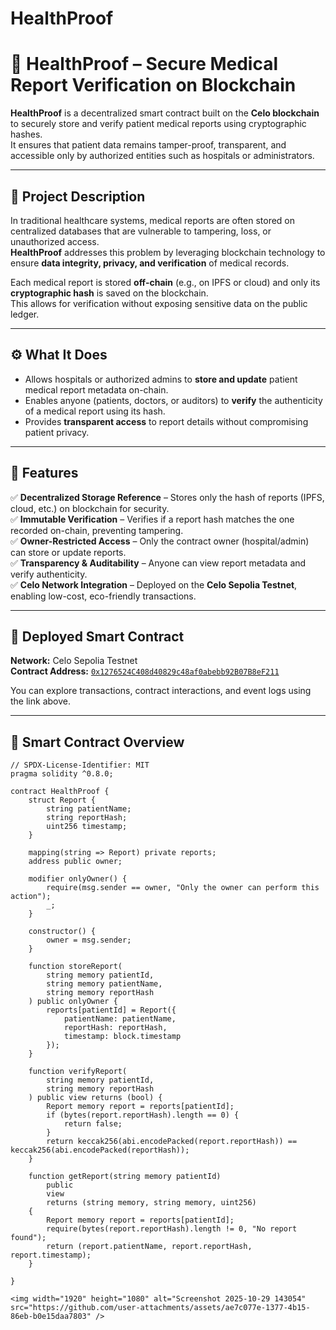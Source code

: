 # HealthProof
# 🏥 HealthProof – Secure Medical Report Verification on Blockchain

**HealthProof** is a decentralized smart contract built on the **Celo blockchain** to securely store and verify patient medical reports using cryptographic hashes.  
It ensures that patient data remains tamper-proof, transparent, and accessible only by authorized entities such as hospitals or administrators.

---

## 📖 Project Description

In traditional healthcare systems, medical reports are often stored on centralized databases that are vulnerable to tampering, loss, or unauthorized access.  
**HealthProof** addresses this problem by leveraging blockchain technology to ensure **data integrity, privacy, and verification** of medical records.

Each medical report is stored **off-chain** (e.g., on IPFS or cloud) and only its **cryptographic hash** is saved on the blockchain.  
This allows for verification without exposing sensitive data on the public ledger.

---

## ⚙️ What It Does

- Allows hospitals or authorized admins to **store and update** patient medical report metadata on-chain.  
- Enables anyone (patients, doctors, or auditors) to **verify** the authenticity of a medical report using its hash.  
- Provides **transparent access** to report details without compromising patient privacy.  

---

## 🌟 Features

✅ **Decentralized Storage Reference** – Stores only the hash of reports (IPFS, cloud, etc.) on blockchain for security.  
✅ **Immutable Verification** – Verifies if a report hash matches the one recorded on-chain, preventing tampering.  
✅ **Owner-Restricted Access** – Only the contract owner (hospital/admin) can store or update reports.  
✅ **Transparency & Auditability** – Anyone can view report metadata and verify authenticity.  
✅ **Celo Network Integration** – Deployed on the **Celo Sepolia Testnet**, enabling low-cost, eco-friendly transactions.

---

## 🔗 Deployed Smart Contract

**Network:** Celo Sepolia Testnet  
**Contract Address:** [`0x1276524C408d40829c48af0abebb92B07B8eF211`](https://celo-sepolia.blockscout.com/address/0x1276524C408d40829c48af0abebb92B07B8eF211)

You can explore transactions, contract interactions, and event logs using the link above.

---

## 🧠 Smart Contract Overview

```solidity
// SPDX-License-Identifier: MIT
pragma solidity ^0.8.0;

contract HealthProof {
    struct Report {
        string patientName;
        string reportHash;
        uint256 timestamp;
    }

    mapping(string => Report) private reports;
    address public owner;

    modifier onlyOwner() {
        require(msg.sender == owner, "Only the owner can perform this action");
        _;
    }

    constructor() {
        owner = msg.sender;
    }

    function storeReport(
        string memory patientId,
        string memory patientName,
        string memory reportHash
    ) public onlyOwner {
        reports[patientId] = Report({
            patientName: patientName,
            reportHash: reportHash,
            timestamp: block.timestamp
        });
    }

    function verifyReport(
        string memory patientId,
        string memory reportHash
    ) public view returns (bool) {
        Report memory report = reports[patientId];
        if (bytes(report.reportHash).length == 0) {
            return false;
        }
        return keccak256(abi.encodePacked(report.reportHash)) == keccak256(abi.encodePacked(reportHash));
    }

    function getReport(string memory patientId)
        public
        view
        returns (string memory, string memory, uint256)
    {
        Report memory report = reports[patientId];
        require(bytes(report.reportHash).length != 0, "No report found");
        return (report.patientName, report.reportHash, report.timestamp);
    }

}

<img width="1920" height="1080" alt="Screenshot 2025-10-29 143054" src="https://github.com/user-attachments/assets/ae7c077e-1377-4b15-86eb-b0e15daa7803" />

